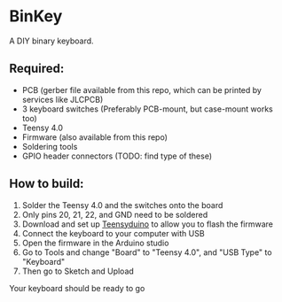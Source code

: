 # BinKey
A DIY binary keyboard.

## Required:
* PCB (gerber file available from this repo, which can be printed by services like JLCPCB)
* 3 keyboard switches (Preferably PCB-mount, but case-mount works too)
* Teensy 4.0
* Firmware (also available from this repo)
* Soldering tools
* GPIO header connectors (TODO: find type of these)

## How to build:
1. Solder the Teensy 4.0 and the switches onto the board
  1. Only pins 20, 21, 22, and GND need to be soldered 
2. Download and set up [Teensyduino](https://www.pjrc.com/teensy/teensyduino.html) to allow you to flash the firmware
3. Connect the keyboard to your computer with USB
4. Open the firmware in the Arduino studio
  1. Go to Tools and change "Board" to "Teensy 4.0", and "USB Type" to "Keyboard"
  2. Then go to Sketch and Upload

Your keyboard should be ready to go
